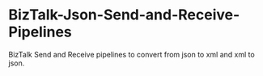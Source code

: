 BizTalk-Json-Send-and-Receive-Pipelines
=======================================

BizTalk Send and Receive pipelines to convert from json to xml and xml to json.
